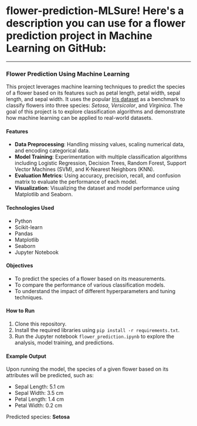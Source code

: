 # flower-prediction-MLSure! Here's a description you can use for a flower prediction project in Machine Learning on GitHub:

---

### Flower Prediction Using Machine Learning

This project leverages machine learning techniques to predict the species of a flower based on its features such as petal length, petal width, sepal length, and sepal width. It uses the popular [Iris dataset](https://archive.ics.uci.edu/ml/datasets/iris) as a benchmark to classify flowers into three species: *Setosa*, *Versicolor*, and *Virginica*. The goal of this project is to explore classification algorithms and demonstrate how machine learning can be applied to real-world datasets.

#### Features
- **Data Preprocessing**: Handling missing values, scaling numerical data, and encoding categorical data.
- **Model Training**: Experimentation with multiple classification algorithms including Logistic Regression, Decision Trees, Random Forest, Support Vector Machines (SVM), and K-Nearest Neighbors (KNN).
- **Evaluation Metrics**: Using accuracy, precision, recall, and confusion matrix to evaluate the performance of each model.
- **Visualization**: Visualizing the dataset and model performance using Matplotlib and Seaborn.

#### Technologies Used
- Python
- Scikit-learn
- Pandas
- Matplotlib
- Seaborn
- Jupyter Notebook

#### Objectives
- To predict the species of a flower based on its measurements.
- To compare the performance of various classification models.
- To understand the impact of different hyperparameters and tuning techniques.

#### How to Run
1. Clone this repository.
2. Install the required libraries using `pip install -r requirements.txt`.
3. Run the Jupyter notebook `flower_prediction.ipynb` to explore the analysis, model training, and predictions.

#### Example Output
Upon running the model, the species of a given flower based on its attributes will be predicted, such as:
- Sepal Length: 5.1 cm
- Sepal Width: 3.5 cm
- Petal Length: 1.4 cm
- Petal Width: 0.2 cm

Predicted species: **Setosa**


